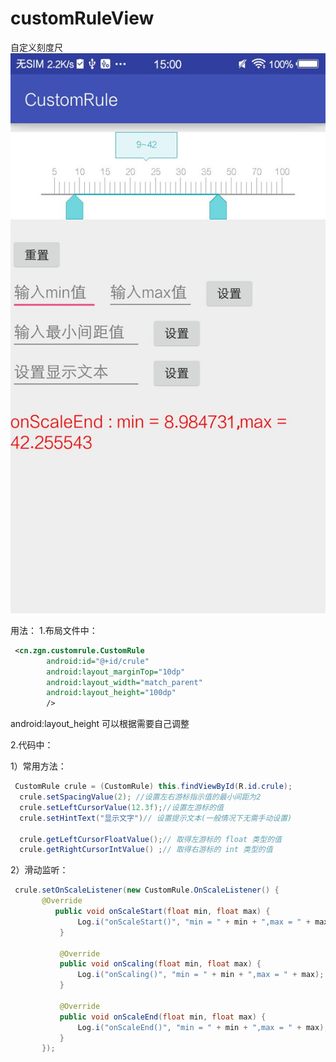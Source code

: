 # customRuleView
自定义刻度尺
![](https://github.com/zhangguoning/customRuleView/raw/master/app/src/main/res/mipmap-hdpi/a.jpg)  

用法：
1.布局文件中：
```xml
 <cn.zgn.customrule.CustomRule
        android:id="@+id/crule"
        android:layout_marginTop="10dp"
        android:layout_width="match_parent"
        android:layout_height="100dp"
        />
  ```
  android:layout_height 可以根据需要自己调整

2.代码中：

1）常用方法：
```java  
 CustomRule crule = (CustomRule) this.findViewById(R.id.crule);
  crule.setSpacingValue(2); //设置左右游标指示值的最小间距为2
  crule.setLeftCursorValue(12.3f);//设置左游标的值
  crule.setHintText("显示文字")// 设置提示文本(一般情况下无需手动设置)
  
  crule.getLeftCursorFloatValue();// 取得左游标的 float 类型的值
  crule.getRightCursorIntValue() ;// 取得右游标的 int 类型的值
  ```
  2）滑动监听：
 ```java  
  crule.setOnScaleListener(new CustomRule.OnScaleListener() {
        @Override
           public void onScaleStart(float min, float max) {
                Log.i("onScaleStart()", "min = " + min + ",max = " + max);
            }

            @Override
            public void onScaling(float min, float max) {
                Log.i("onScaling()", "min = " + min + ",max = " + max);
            }

            @Override
            public void onScaleEnd(float min, float max) {
                Log.i("onScaleEnd()", "min = " + min + ",max = " + max);
            }
        });
  ```
        
  
  
  
  
  
  

